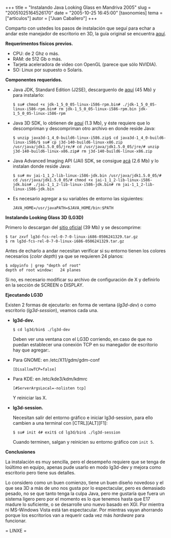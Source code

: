 +++
title = "Instalando Java Looking Glass en Mandriva 2005"
slug = "20051025164526170"
date = "2005-10-25 16:45:00"
[taxonomies]
tema = ["articulos"]
autor = ["Juan Caballero"]
+++

Comparto con ustedes los pasos de instalación que seguí para echar a
andar este manejador de escritorio en 3D, la guía original se encuentra
[aquí](https://lg3d-core.dev.java.net/lg3d-getting-started.html).

**Requerimentos físicos previos.**

-   CPU: de 2 Ghz o más.
-   RAM: de 512 Gb o más.
-   Tarjeta aceleradora de video con OpenGL (parece que sólo NVIDIA).
-   SO: Linux por supuesto o Solaris.

<!-- more -->
**Componentes requeridos.**

-   Java JDK, Standard Edition (J2SE), descarguenlo de
    [aquí](http://java.sun.com/j2se/1.5.0/download.jsp) (45 Mb) y para
    instalarlo:

        $ su# chmod +x jdk-1_5_0_05-linux-i586-rpm.bin# ./jdk-1_5_0_05-linux-i586-rpm.bin# rm jdk-1_5_0_05-linux-i586-rpm.bin jdk-1_5_0_05-linux-i586-rpm

-   Java 3D SDK, lo obtienen de
    [aquí](https://java3d.dev.java.net/binary-builds.html) (1.3 Mb), y
    éste requiere que lo descompriman y descompriman otro archivo en
    donde reside Java:

        $ unzip java3d-1_4_0-build6-linux-i586.zip$ cd java3d-1_4_0-build6-linux-i586/$ su# cp j3d-140-build6-linux-x86.zip /usr/java/jdk1.5.0_05/jre/# cd /usr/java/jdk1.5.0_05/jre/# unzip j3d-140-build6-linux-x86.zip# rm j3d-140-build6-linux-x86.zip

-   Java Advanced Imaging API (JAI) SDK, se consigue
    [acá](http://java.sun.com/products/java-media/jai/downloads/download-1_1_2.html)
    (2.6 Mb) y lo instalan donde reside Java:

        $ su# mv jai-1_1_2-lib-linux-i586-jdk.bin /usr/java/jdk1.5.0_05/# cd /usr/java/jdk1.5.0_05/# chmod +x jai-1_1_2-lib-linux-i586-jdk.bin# ./jai-1_1_2-lib-linux-i586-jdk.bin# rm jai-1_1_2-lib-linux-i586-jdk.bin

-   Es necesario agregar a su variables de entorno las siguientes:

        JAVA_HOME=/usr/javaPATH=$JAVA_HOME/bin:$PATH

**Instalando Looking Glass 3D (LG3D)**

Primero lo descargan del [sitio
oficial](https://lg3d-core.dev.java.net/binary-builds.html) (39 Mb) y se
descomprime:

    $ tar zxvf lg3d-fcs-rel-0-7-0-linux-i686-0506241329.tar.gz
    $ rm lg3d-fcs-rel-0-7-0-linux-i686-0506241329.tar.gz

Antes de echarlo a andar necesitan verificar si su entorno tienen los
colores necesarios (*color depth*) ya que se requieren 24 planos:

    $ xdpyinfo | grep "depth of root"
    depth of root window:   24 planes

Si no, es necesario modificar su archivo de configuración de X y
definirlo en la sección de SCREEN o DISPLAY.

**Ejecutando LG3D**

Existen 2 formas de ejecutarlo: en forma de ventana (*lg3d-dev*) o como
escritorio (*lg3d-session*), veamos cada una.

-   **lg3d-dev.**  

        $ cd lg3d/bin$ ./lg3d-dev

    Deben ver una ventana con el LG3D corriendo, en caso de que no
    puedan establecer una conexión TCP en su manegador de escritorio hay
    que agregar:.

-   Para GNOME: en /etc/X11/gdm/gdm-conf

        [DisallowTCP=false]

-   Para KDE: en /etc/kde3/kdm/kdmrc

        [#ServerArgsLocal=-nolisten tcp]

    Y reiniciar las X.

-   **lg3d-session.**

    Necesitan salir del entorno gráfico e iniciar lg3d-session, para
    ello cambien a una terminal con \[CTRL\]\[ALT\]\[F1\]:

        $ su# init 4# exit$ cd lg3d/bin$ ./lg3d-session

    Cuando terminen, salgan y reinicien su entorno gráfico con `init 5`.

**Conclusiones**

La instalación es muy sencilla, pero el desempeño requiere que se tenga
de loúltimo en equipo, apenas pude usarlo en modo lg3d-dev y mejora como
escritorio pero tiene sus detalles.

Lo considero como un buen comienzo, tiene un buen diseño novedoso y el
que sea 3D a más de uno nos gusta por lo espectacular, pero es demasiado
pesado, no se que tanto tenga la culpa Java, pero me gustaría que fuera
un sistema ligero pero por el momento es lo que tenemos hasta que E17
madure lo suficiente, o se desarrolle uno nuevo basado en XGl. Por
mientra ni MS-Windows Vista está tan espectacular. Por mientras vayan
ahorrando porque los escritorios van a requerir cada vez más *hardware*
para funcionar.

= LINXE =

